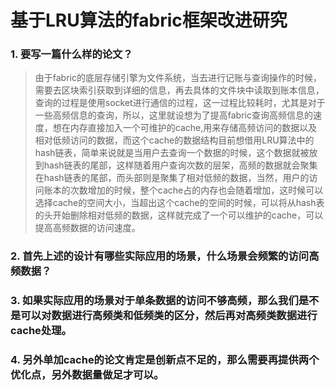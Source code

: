 # 基于LRU算法的fabric框架改进研究

### 1. 要写一篇什么样的论文？

> ​     由于fabric的底层存储引擎为文件系统，当去进行记账与查询操作的时候，需要去区块索引获取到详细的信息，再去具体的文件块中读取到账本信息，查询的过程是使用socket进行通信的过程，这一过程比较耗时，尤其是对于一些高频信息的查询，所以，这里就设想为了提高fabric查询高频信息的速度，想在内存直接加入一个可维护的cache,用来存储高频访问的数据以及相对低频访问的数据，而这个cache的数据结构目前想借用LRU算法中的hash链表，简单来说就是当用户去查询一个数据的时候，这个数据就被放到hash链表的尾部，这样随着用户查询次数的层架，高频的数据就会聚集在hash链表的尾部，而头部则是聚集了相对低频的数据，当然，用户的访问账本的次数增加的时候，整个cache占的内存也会随着增加，这时候可以选择cache的空间大小，当超出这个cache的空间的时候，可以将从hash表的头开始删除相对低频的数据，这样就完成了一个可以维护的cache，可以提高高频数据的访问速度。

### 2. 首先上述的设计有哪些实际应用的场景，什么场景会频繁的访问高频数据？

### 3. 如果实际应用的场景对于单条数据的访问不够高频，那么我们是不是可以对数据进行高频类和低频类的区分，然后再对高频类数据进行cache处理。

### 4. 另外单加cache的论文肯定是创新点不足的，那么需要再提供两个优化点，另外数据量做足才可以。